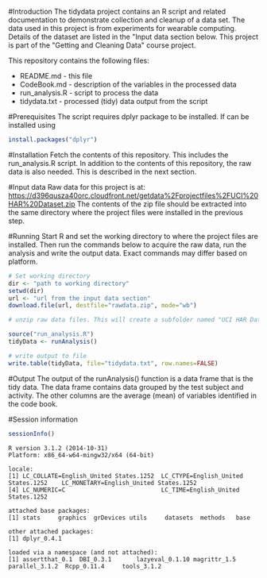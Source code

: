 
#Introduction
The tidydata project contains an R script and related documentation to demonstrate collection and cleanup of a data set. 
The data used in this project is from experiments for wearable computing. Details of the dataset are listed in the "Input data section below.
This project is part of the "Getting and Cleaning Data" course project.

This repository contains the following files:
* README.md - this file
* CodeBook.md - description of the variables in the processed data
* run_analysis.R - script to process the data
* tidydata.txt - processed (tidy) data output from the script


#Prerequisites
The script requires dplyr package to be installed. If can be installed using

```r
install.packages("dplyr")
```

#Installation
Fetch the contents of this repository. This includes the run_analysis.R script. In addition to the contents of this repository, the raw data is
also needed. This is described in the next section.

#Input data
Raw data for this project is at: https://d396qusza40orc.cloudfront.net/getdata%2Fprojectfiles%2FUCI%20HAR%20Dataset.zip
The contents of the zip file should be extracted into the same directory where the project files were installed in the previous step.

#Running
Start R and set the working directory to where the project files are installed. Then run the commands below
to acquire the raw data, run the analysis and write the output data.
Exact commands may differ based on platform.

```r
# Set working directory
dir <- "path to working directory"
setwd(dir)
url <- "url from the input data section"
download.file(url, destfile="rawdata.zip", mode="wb")

# unzip raw data files. This will create a subfolder named "UCI HAR Dataset" in the working directory

source("run_analysis.R")
tidyData <- runAnalysis()

# write output to file
write.table(tidyData, file="tidydata.txt", row.names=FALSE)
```

#Output
The output of the runAnalysis() function is a data frame that is the tidy data. The data frame contains data grouped by 
the test subject and activity. The other columns are the average (mean) of variables identified in the code book.

#Session information

```r
sessionInfo()
```

```
R version 3.1.2 (2014-10-31)
Platform: x86_64-w64-mingw32/x64 (64-bit)

locale:
[1] LC_COLLATE=English_United States.1252  LC_CTYPE=English_United States.1252    LC_MONETARY=English_United States.1252
[4] LC_NUMERIC=C                           LC_TIME=English_United States.1252    

attached base packages:
[1] stats     graphics  grDevices utils     datasets  methods   base     

other attached packages:
[1] dplyr_0.4.1

loaded via a namespace (and not attached):
[1] assertthat_0.1  DBI_0.3.1       lazyeval_0.1.10 magrittr_1.5    parallel_3.1.2  Rcpp_0.11.4     tools_3.1.2    
```
